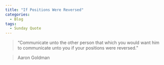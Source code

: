```yaml
---
title: "If Positions Were Reversed"
categories:
  - Blog
tags:
  - Sunday Quote
---
```


> “Communicate unto the other person that which you would want him to communicate unto you if your positions were reversed.”

> Aaron Goldman





